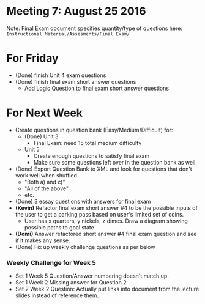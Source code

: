 # Meeting 7: August 25 2016

Note: Final Exam document specifies quantity/type of questions here: `Instructional Material/Assesments/Final Exam/`

# For Friday
* (Done) finish Unit 4 exam questions
* (Done) finish final exam short answer questions
    * Add Logic Question to final exam short answer questions

# For Next Week
* Create questions in question bank (Easy/Medium/Difficult) for:
    * (Done) Unit 3
        * Final Exam: need 15 total medium difficulty
    * Unit 5
        * Create enough questions to satisfy final exam
        * Make sure some questions left over in the question bank as well.
* (Done) Export Question Bank to XML and look for questions that don't work well when shuffled
    * "Both a) and c)"
    * "All of the above"
    * etc.
* (Done) 3 essay questions with answers for final exam
* **(Kevin)** Refactor final exam short answer #4 to be the possible inputs of the user to get a parking pass based on user's limited set of coins.
    * User has x quarters, y nickels, z dimes. Draw a diagram showing possible paths to goal state
* **(Domi)** Answer refactored short answer #4 final exam question and see if it makes any sense.
* (Done) Fix up weekly challenge questions as per below

### Weekly Challenge for Week 5
* Set 1 Week 5 Question/Answer numbering doesn't match up.
* Set 1 Week 2 Missing answer for Question 2
* Set 2 Week 2 Question: Actually put links into document from the lecture slides instead of reference them.
